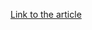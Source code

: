 [Link to the article](https://team-cymru.com/blog/2021/01/20/moqhao-part-1-identifying-phishing-infrastructure/)
